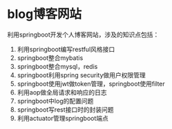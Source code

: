 # blog博客网站
利用springboot开发个人博客网站，涉及的知识点包括：
1. 利用springboot编写restful风格接口
2. springboot整合mybatis
3. springboot整合mysql，redis
4. springboot利用spring security做用户权限管理
5. springboot使用jwt做token管理，springboot使用filter
6. 利用aop做全局请求和响应的日志
7. springboot中log的配置问题
8. springboot写rest接口时的封装问题
9. 利用actuator管理springboot端点
